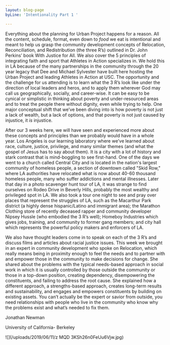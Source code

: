 ```yaml
---
layout: blog-page
byLine: 'Intentionality Part 1 '

---
```

Everything about the planning for Urban Project happens for a reason. All the content, schedule, format, even down to _food_ we eat is intentional and meant to help us grasp the community development concepts of Relocation, Reconciliation, and Redistribution (the three R’s) outlined in Dr. John Perkins’ book With Justice for All. We also cover the 5 principles of integrating faith and sport that Athletes in Action specializes in. We hold this in LA because of the many partnerships in the community through the 20 year legacy that Dee and Michael Sylvester have built here hosting the Urban Project and leading Athletes in Action at USC. The opportunity and the challenge for us attending is to learn what the 3 R’s look like under the direction of local leaders and heros, and to apply them wherever God may call us geographically, socially, and career-wise. It can be easy to be cynical or simplistic in thinking about poverty and under-resourced areas and to treat the people there without dignity, even while trying to help. One major conceptual shift that we’ve been diving into is how poverty is not just a lack of wealth, but a lack of options, and that poverty is not just caused by injustice, it _is_ injustice.

After our 3 weeks here, we will have seen and experienced more about these concepts and principles than we probably would have in a whole year. Los Angeles is our learning laboratory where we’ve learned about race, culture, justice, privilege, and many similar themes (and what the gospel of Jesus has to say about them). It is a city with a lot of history and stark contrast that is mind-boggling to see first-hand. One of the days we went to a church called Central City and is located in the nation's largest community of homeless people, a section of downtown called "Skid Row," where LA authorities have relocated what is now about 40-60 thousand homeless people, many who suffer addictions and mental illnesses. Later that day in a photo scavenger hunt tour of LA, it was strange to find ourselves on Rodeo Drive in Beverly Hills, probably the most wealthy and privileged spot in LA. We also took a tour one night to see and pray over places that represent the struggles of LA, such as the Macarthur Park district (a highly dense hispanic/Latino and immigrant area); the Marathon Clothing store of recently deceased rapper and community developer Nipsey Hussle (who embodied the 3 R’s well); Homeboy Industries which gives jobs, training, and community to former gang members; and city hall which represents the powerful policy makers and enforcers of LA.

We also have thought leaders come in to speak on each of the 3 R’s and discuss films and articles about racial justice issues. This week we brought in an expert in community development who spoke on Relocation, which really means being in proximity enough to feel the needs and to partner with and empower those in the community to make decisions for change. She shared about the problems with the typical needs-based approach in social work in which it is usually controlled by those outside the community or those in a top-down position, creating dependency, disempowering the constituents, and failing to address the root cause. She explained how a different approach, a strengths-based approach, creates long-term results and sustainability, and engages and empowers constituents by building on existing assets. You can’t actually be the expert or savior from outside, you need relationships with people who live in the community who know why the problems exist and what’s needed to fix them.

Jonathan Newman

University of California- Berkeley

![](/uploads/2019/06/11/z MQD 3KSh26n0FeUu6Vjw.jpg)